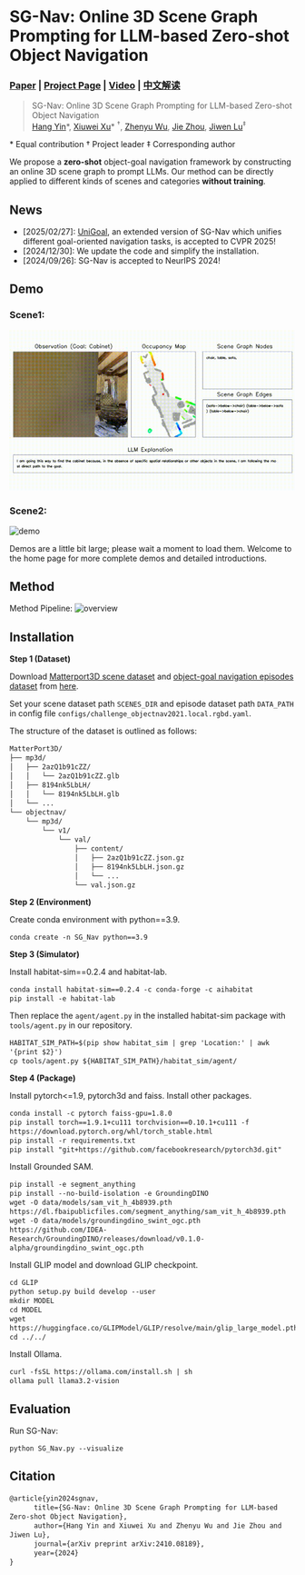 # SG-Nav: Online 3D Scene Graph Prompting for LLM-based Zero-shot Object Navigation
### [Paper](https://arxiv.org/abs/2410.08189) | [Project Page](https://bagh2178.github.io/SG-Nav/) | [Video](https://cloud.tsinghua.edu.cn/f/ae050a060d624be4bc5d/?dl=1) | [中文解读](https://zhuanlan.zhihu.com/p/909651478)

> SG-Nav: Online 3D Scene Graph Prompting for LLM-based Zero-shot Object Navigation  
> [Hang Yin](https://bagh2178.github.io/)*, [Xiuwei Xu](https://xuxw98.github.io/)\* $^\dagger$, [Zhenyu Wu](https://gary3410.github.io/), [Jie Zhou](https://scholar.google.com/citations?user=6a79aPwAAAAJ&hl=en&authuser=1), [Jiwen Lu](http://ivg.au.tsinghua.edu.cn/Jiwen_Lu/)$^\ddagger$  

\* Equal contribution $\dagger$ Project leader $\ddagger$ Corresponding author


We propose a <b>zero-shot</b> object-goal navigation framework by constructing an online 3D scene graph to prompt LLMs. Our method can be directly applied to different kinds of scenes and categories <b>without training</b>.


## News
- [2025/02/27]: [UniGoal](https://github.com/bagh2178/UniGoal), an extended version of SG-Nav which unifies different goal-oriented navigation tasks, is accepted to CVPR 2025!
- [2024/12/30]: We update the code and simplify the installation.
- [2024/09/26]: SG-Nav is accepted to NeurIPS 2024!


## Demo
### Scene1:
![demo](./assets/demo1.gif)

### Scene2:
![demo](./assets/demo2.gif)

Demos are a little bit large; please wait a moment to load them. Welcome to the home page for more complete demos and detailed introductions.


## Method 

Method Pipeline:
![overview](./assets/pipeline.png)

## Installation

**Step 1 (Dataset)**

Download [Matterport3D scene dataset](https://niessner.github.io/Matterport/) and [object-goal navigation episodes dataset](https://github.com/facebookresearch/habitat-lab/blob/main/DATASETS.md) from [here](https://cloud.tsinghua.edu.cn/f/03e0ca1430a344efa72b/?dl=1).

Set your scene dataset path `SCENES_DIR` and episode dataset path `DATA_PATH` in config file `configs/challenge_objectnav2021.local.rgbd.yaml`.

The structure of the dataset is outlined as follows:
```
MatterPort3D/
├── mp3d/
│   ├── 2azQ1b91cZZ/
│   │   └── 2azQ1b91cZZ.glb
│   ├── 8194nk5LbLH/
│   │   └── 8194nk5LbLH.glb
│   └── ...
└── objectnav/
    └── mp3d/
        └── v1/
            └── val/
                ├── content/
                │   ├── 2azQ1b91cZZ.json.gz
                │   ├── 8194nk5LbLH.json.gz
                │   └── ...
                └── val.json.gz
```

**Step 2 (Environment)**

Create conda environment with python==3.9.
```
conda create -n SG_Nav python==3.9
```

**Step 3 (Simulator)**

Install habitat-sim==0.2.4 and habitat-lab.
```
conda install habitat-sim==0.2.4 -c conda-forge -c aihabitat
pip install -e habitat-lab
```
Then replace the `agent/agent.py` in the installed habitat-sim package with `tools/agent.py` in our repository.
```
HABITAT_SIM_PATH=$(pip show habitat_sim | grep 'Location:' | awk '{print $2}')
cp tools/agent.py ${HABITAT_SIM_PATH}/habitat_sim/agent/
```

**Step 4 (Package)**

Install pytorch<=1.9, pytorch3d and faiss. Install other packages.
```
conda install -c pytorch faiss-gpu=1.8.0
pip install torch==1.9.1+cu111 torchvision==0.10.1+cu111 -f https://download.pytorch.org/whl/torch_stable.html
pip install -r requirements.txt
pip install "git+https://github.com/facebookresearch/pytorch3d.git"
```

Install Grounded SAM.
```
pip install -e segment_anything
pip install --no-build-isolation -e GroundingDINO
wget -O data/models/sam_vit_h_4b8939.pth https://dl.fbaipublicfiles.com/segment_anything/sam_vit_h_4b8939.pth
wget -O data/models/groundingdino_swint_ogc.pth https://github.com/IDEA-Research/GroundingDINO/releases/download/v0.1.0-alpha/groundingdino_swint_ogc.pth
```

Install GLIP model and download GLIP checkpoint.
```
cd GLIP
python setup.py build develop --user
mkdir MODEL
cd MODEL
wget https://huggingface.co/GLIPModel/GLIP/resolve/main/glip_large_model.pth
cd ../../
```

Install Ollama.
```
curl -fsSL https://ollama.com/install.sh | sh
ollama pull llama3.2-vision
```

## Evaluation

Run SG-Nav:
```
python SG_Nav.py --visualize
```

## Citation
```
@article{yin2024sgnav, 
      title={SG-Nav: Online 3D Scene Graph Prompting for LLM-based Zero-shot Object Navigation}, 
      author={Hang Yin and Xiuwei Xu and Zhenyu Wu and Jie Zhou and Jiwen Lu},
      journal={arXiv preprint arXiv:2410.08189},
      year={2024}
}
```
